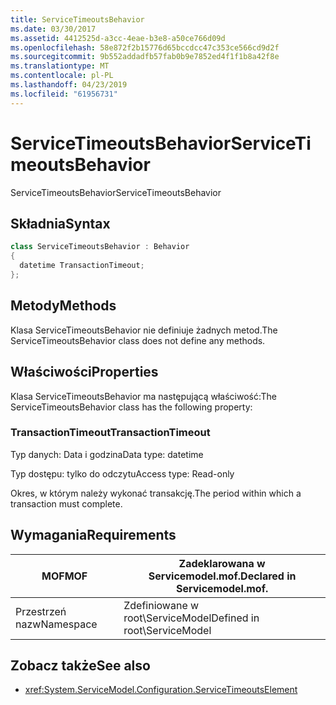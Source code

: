 ```yaml
---
title: ServiceTimeoutsBehavior
ms.date: 03/30/2017
ms.assetid: 4412525d-a3cc-4eae-b3e8-a50ce766d09d
ms.openlocfilehash: 58e872f2b15776d65bccdcc47c353ce566cd9d2f
ms.sourcegitcommit: 9b552addadfb57fab0b9e7852ed4f1f1b8a42f8e
ms.translationtype: MT
ms.contentlocale: pl-PL
ms.lasthandoff: 04/23/2019
ms.locfileid: "61956731"
---
```

# <a name="servicetimeoutsbehavior"></a><span data-ttu-id="a0911-102">ServiceTimeoutsBehavior</span><span class="sxs-lookup"><span data-stu-id="a0911-102">ServiceTimeoutsBehavior</span></span>
<span data-ttu-id="a0911-103">ServiceTimeoutsBehavior</span><span class="sxs-lookup"><span data-stu-id="a0911-103">ServiceTimeoutsBehavior</span></span>  
  
## <a name="syntax"></a><span data-ttu-id="a0911-104">Składnia</span><span class="sxs-lookup"><span data-stu-id="a0911-104">Syntax</span></span>  
  
```csharp
class ServiceTimeoutsBehavior : Behavior  
{  
  datetime TransactionTimeout;  
};  
```  
  
## <a name="methods"></a><span data-ttu-id="a0911-105">Metody</span><span class="sxs-lookup"><span data-stu-id="a0911-105">Methods</span></span>  
 <span data-ttu-id="a0911-106">Klasa ServiceTimeoutsBehavior nie definiuje żadnych metod.</span><span class="sxs-lookup"><span data-stu-id="a0911-106">The ServiceTimeoutsBehavior class does not define any methods.</span></span>  
  
## <a name="properties"></a><span data-ttu-id="a0911-107">Właściwości</span><span class="sxs-lookup"><span data-stu-id="a0911-107">Properties</span></span>  
 <span data-ttu-id="a0911-108">Klasa ServiceTimeoutsBehavior ma następującą właściwość:</span><span class="sxs-lookup"><span data-stu-id="a0911-108">The ServiceTimeoutsBehavior class has the following property:</span></span>  
  
### <a name="transactiontimeout"></a><span data-ttu-id="a0911-109">TransactionTimeout</span><span class="sxs-lookup"><span data-stu-id="a0911-109">TransactionTimeout</span></span>  
 <span data-ttu-id="a0911-110">Typ danych: Data i godzina</span><span class="sxs-lookup"><span data-stu-id="a0911-110">Data type: datetime</span></span>  
  
 <span data-ttu-id="a0911-111">Typ dostępu: tylko do odczytu</span><span class="sxs-lookup"><span data-stu-id="a0911-111">Access type: Read-only</span></span>  
  
 <span data-ttu-id="a0911-112">Okres, w którym należy wykonać transakcję.</span><span class="sxs-lookup"><span data-stu-id="a0911-112">The period within which a transaction must complete.</span></span>  
  
## <a name="requirements"></a><span data-ttu-id="a0911-113">Wymagania</span><span class="sxs-lookup"><span data-stu-id="a0911-113">Requirements</span></span>  
  
|<span data-ttu-id="a0911-114">MOF</span><span class="sxs-lookup"><span data-stu-id="a0911-114">MOF</span></span>|<span data-ttu-id="a0911-115">Zadeklarowana w Servicemodel.mof.</span><span class="sxs-lookup"><span data-stu-id="a0911-115">Declared in Servicemodel.mof.</span></span>|  
|---------|-----------------------------------|  
|<span data-ttu-id="a0911-116">Przestrzeń nazw</span><span class="sxs-lookup"><span data-stu-id="a0911-116">Namespace</span></span>|<span data-ttu-id="a0911-117">Zdefiniowane w root\ServiceModel</span><span class="sxs-lookup"><span data-stu-id="a0911-117">Defined in root\ServiceModel</span></span>|  
  
## <a name="see-also"></a><span data-ttu-id="a0911-118">Zobacz także</span><span class="sxs-lookup"><span data-stu-id="a0911-118">See also</span></span>

- <xref:System.ServiceModel.Configuration.ServiceTimeoutsElement>
